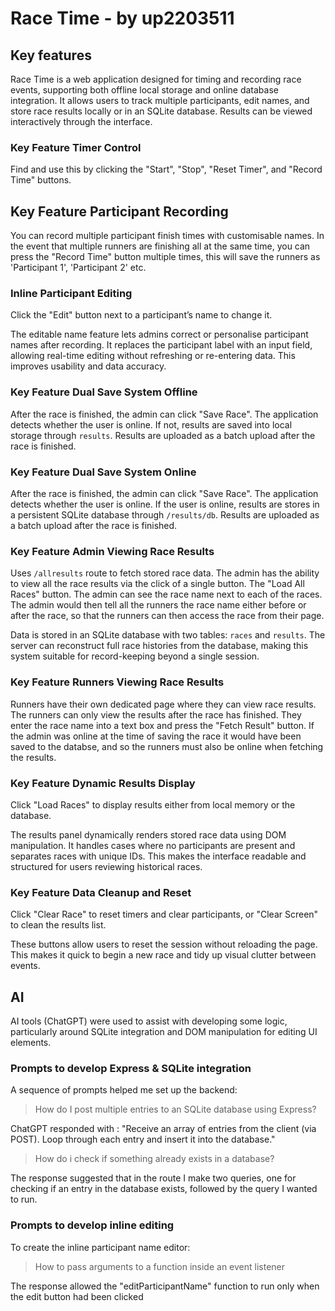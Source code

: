 # Race Time - by up2203511

## Key features
Race Time is a web application designed for timing and recording race events, supporting both offline local storage and online database integration. It allows users to track multiple participants, edit names, and store race results locally or in an SQLite database. Results can be viewed interactively through the interface.

### Key Feature Timer Control
Find and use this by clicking the "Start", "Stop", "Reset Timer", and "Record Time" buttons.

## Key Feature Participant Recording
You can record multiple participant finish times with customisable names. 
In the event that multiple runners are finishing all at the same time, you can press the "Record Time" button multiple times, this will save the runners as 'Participant 1', 'Participant 2' etc.

### Inline Participant Editing
Click the "Edit" button next to a participant’s name to change it.

The editable name feature lets admins correct or personalise participant names after recording. It replaces the participant label with an input field, allowing real-time editing without refreshing or re-entering data. This improves usability and data accuracy.

### Key Feature Dual Save System Offline
After the race is finished, the admin can click "Save Race".
The application detects whether the user is online. If not, results are saved into local storage through `results`.
Results are uploaded as a batch upload after the race is finished.

### Key Feature Dual Save System Online
After the race is finished, the admin can click "Save Race".
The application detects whether the user is online. If the user is online, results are stores in a persistent SQLite database through `/results/db`.
Results are uploaded as a batch upload after the race is finished.

### Key Feature Admin Viewing Race Results
Uses `/allresults` route to fetch stored race data.
The admin has the ability to view all the race results via the click of a single button. The "Load All Races" button.
The admin can see the race name next to each of the races.
The admin would then tell all the runners the race name either before or after the race, so that the runners can then access the race from their page.

Data is stored in an SQLite database with two tables: `races` and `results`. The server can reconstruct full race histories from the database, making this system suitable for record-keeping beyond a single session.

### Key Feature Runners Viewing Race Results
Runners have their own dedicated page where they can view race results.
The runners can only view the results after the race has finished.
They enter the race name into a text box and press the "Fetch Result" button.
If the admin was online at the time of saving the race it would have been saved to the databse, and so the runners must also be online when fetching the results.

### Key Feature Dynamic Results Display
Click "Load Races" to display results either from local memory or the database.

The results panel dynamically renders stored race data using DOM manipulation. It handles cases where no participants are present and separates races with unique IDs. This makes the interface readable and structured for users reviewing historical races.

### Key Feature Data Cleanup and Reset
Click "Clear Race" to reset timers and clear participants, or "Clear Screen" to clean the results list.

These buttons allow users to reset the session without reloading the page. This makes it quick to begin a new race and tidy up visual clutter between events.

## AI
AI tools (ChatGPT) were used to assist with developing some logic, particularly around SQLite integration and DOM manipulation for editing UI elements.

### Prompts to develop Express & SQLite integration
A sequence of prompts helped me set up the backend:

> How do I post multiple entries to an SQLite database using Express?

ChatGPT responded with :
"Receive an array of entries from the client (via POST).
Loop through each entry and insert it into the database."

> How do i check if something already exists in a database?

The response suggested that in the route I make two queries, one for checking if an entry in the database exists, followed by the query I wanted to run.

### Prompts to develop inline editing
To create the inline participant name editor:

> How to pass arguments to a function inside an event listener

The response allowed the "editParticipantName" function to run only when the edit button had been clicked
